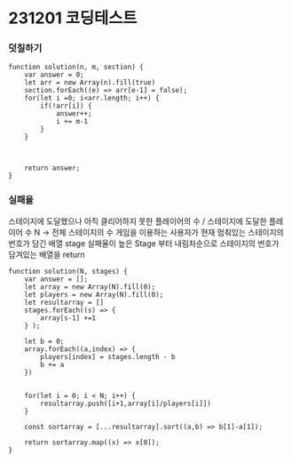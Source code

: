 # 231201 코딩테스트

### 덧칠하기

```
function solution(n, m, section) {
    var answer = 0;
    let arr = new Array(n).fill(true)
    section.forEach((e) => arr[e-1] = false);
    for(let i =0; i<arr.length; i++) {
        if(!arr[i]) {
            answer++;
            i += m-1
        }
    }



    return answer;
}
```

### 실패율

스테이지에 도달했으나 아직 클리어하지 못한 플레이어의 수 / 스테이지에 도달한 플레이어 수
N -> 전체 스테이지의 수
게임을 이용하는 사용자가 현재 멈춰있는 스테이지의 번호가 담긴 배열 stage
실패율이 높은 Stage 부터 내림차순으로 스테이지의 번호가 담겨있는 배열을 return

```
function solution(N, stages) {
    var answer = [];
    let array = new Array(N).fill(0);
    let players = new Array(N).fill(0);
    let resultarray = []
    stages.forEach((s) => {
        array[s-1] +=1
    } );

    let b = 0;
    array.forEach((a,index) => {
        players[index] = stages.length - b
        b += a
    })


    for(let i = 0; i < N; i++) {
        resultarray.push([i+1,array[i]/players[i]])
    }

    const sortarray = [...resultarray].sort((a,b) => b[1]-a[1]);

    return sortarray.map((x) => x[0]);
}
```
